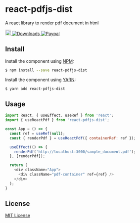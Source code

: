 # react-pdfjs-dist
A react library to render pdf document in html

<p>
  <a href="https://www.npmjs.com/package/react-pdfjs-dist">
    <img src="https://badge.fury.io/js/react-pdfjs-dist.svg" alt="npm version" height="18">
  </a>
  <a href="https://www.npmjs.com/package/react-pdfjs-dist">
    <img src="https://img.shields.io/npm/dw/react-pdfjs-dist" alt="Downloads">
  </a>
  <a href="https://paypal.me/praveenkumarkalidass?locale.x=en_GB">
    <img src="https://img.shields.io/badge/paypal-donate-red" alt="Paypal">
  </a>
</p>

## Install

Install the component using [NPM](https://www.npmjs.com/):

```sh
$ npm install --save react-pdfjs-dist
```

Install the component using [YARN](https://yarnpkg.com):

```sh
$ yarn add react-pdfjs-dist
```

## Usage

```js
import React, { useEffect, useRef } from 'react';
import { useReactPdf } from 'react-pdfjs-dist';

const App = () => {
  const ref = useRef(null);
  const { renderPdf } = useReactPdf({ containerRef: ref });

  useEffect(() => {
    renderPdf('http://localhost:3000/sample_document.pdf');
  }, [renderPdf]);

  return (
    <div className="App">
      <div className="pdf-container" ref={ref} />
    </div>
  );
}
```

## License

[MIT License](http://opensource.org/licenses/MIT)
